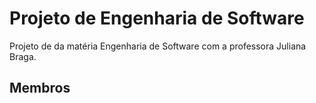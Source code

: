 # Projeto de Engenharia de Software
Projeto de da matéria Engenharia de Software com a professora Juliana Braga.

Membros
---

